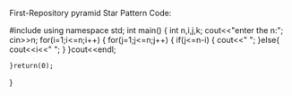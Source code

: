 First-Repository
pyramid Star Pattern Code:


#include<iostream>
using namespace std;
int main()
{
    int n,i,j,k;
    cout<<"enter the n:";
    cin>>n;
    for(i=1;i<=n;i++)
    {
      for(j=1;j<=n;j++)
      {
        if(j<=n-i)
        {
          cout<<" ";
        }else{
          cout<<i<<" ";
        }
      }cout<<endl;
      
    
    }return(0);
}
